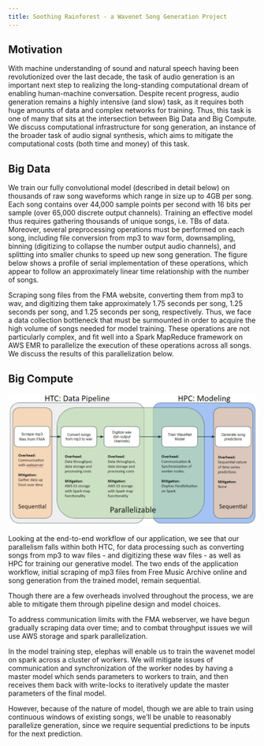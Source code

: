 ```yaml
---
title: Soothing Rainforest - a Wavenet Song Generation Project
---
```


## Motivation

With machine understanding of sound and natural speech having been revolutionized over the last decade, the task of audio generation is an important next step to realizing the long-standing computational dream of enabling human-machine conversation. Despite recent progress, audio generation remains a highly intensive (and slow) task, as it requires both huge amounts of data and complex networks for training. Thus, this task is one of many that sits at the intersection between Big Data and Big Compute. We discuss computational infrastructure for song generation, an instance of the broader task of audio signal synthesis, which aims to mitigate the computational costs (both time and money) of this task.

## Big Data

We train our fully convolutional model (described in detail below) on thousands of raw song waveforms which range in size up to 4GB per song. Each song contains over 44,000 sample points per second with 16 bits per sample (over 65,000 discrete output channels). Training an effective model thus requires gathering thousands of unique songs, i.e. TBs of data. Moreover, several preprocessing operations must be performed on each song, including file conversion from mp3 to wav form, downsampling, binning (digitizing to collapse the number output audio channels), and splitting into smaller chunks to speed up new song generation. The figure below shows a profile of serial implementation of these operations, which appear to follow an approximately linear time relationship with the number of songs.

Scraping song files from the FMA website, converting them from mp3 to wav, and digitizing them take approximately 1.75 seconds per song, 1.25 seconds per song, and 1.25 seconds per song, respectively. Thus, we face a data collection bottleneck that must be surmounted in order to acquire the high volume of songs needed for model training. These operations are not particularly complex, and fit well into a Spark MapReduce framework on AWS EMR to parallelize the execution of these operations across all songs. We discuss the results of this parallelization below.


## Big Compute


![pipeline](imgs/pipeline.PNG)

Looking at the end-to-end workflow of our application, we see that our parallelism falls within both HTC, for data processing such as converting songs from mp3 to wav files - and digitizing these wav files - as well as HPC for training our generative model. The two ends of the application workflow, initial scraping of mp3 files from Free Music Archive online and song generation from the trained model, remain sequential.
 
Though there are a few overheads involved throughout the process, we are able to mitigate them through pipeline design and model choices. 

To address communication limits with the FMA webserver, we have begun gradually scraping data over time; and to combat throughput issues we will use AWS storage and spark parallelization.

In the model training step, elephas will enable us to train the wavenet model on spark across a cluster of workers. We will mitigate issues of communication and synchronization of the worker nodes by having a master model which sends parameters to workers to train, and then receives them back with write-locks to iteratively update the master parameters of the final model.

However, because of the nature of model, though we are able to train using continuous windows of existing songs, we’ll be unable to reasonably parallelize generation, since we require sequential predictions to be inputs for the next prediction.








